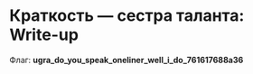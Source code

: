 # Краткость — сестра таланта: Write-up

Флаг: **ugra_do_you_speak_oneliner_well_i_do_761617688a36**
